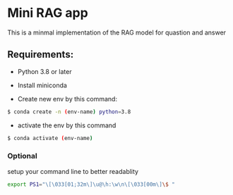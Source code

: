 # Mini RAG app
This is a minmal implementation of the RAG model for quastion and answer

## Requirements:

- Python 3.8 or later

- Install miniconda

- Create new env by this command:
```bash
$ conda create -n (env-name) python=3.8
```
- activate the env by this command
```bash
$ conda activate (env-name)
```
### Optional

setup your command line to better readablity
```bash
export PS1="\[\033[01;32m\]\u@\h:\w\n\[\033[00m\]\$ "
```